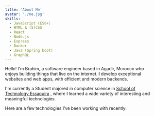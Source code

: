 ```yaml
---
title: 'About Me'
avatar: './me.jpg'
skills:
  - JavaScript (ES6+)
  - HTML & (S)CSS
  - React
  - Node.js
  - Express
  - Docker
  - Java (Spring boot)
  - GraphQL
---
```


Hello! I'm Brahim, a software engineer based in Agadir, Morocco who enjoys building things that live on the internet. I develop exceptional websites and web apps, with efficient and modern backends.

I'm currently a Student majored in computer science in [ School of Technology Essaouira](http://este.uca.ma) , where I learned a wide variety of interesting and meaningful technologies.

Here are a few technologies I've been working with recently:
